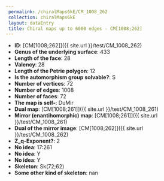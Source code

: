```yaml
--- 
 permalink: /chiralMaps6kE/CM_1008_262 
 collection: chiralMaps6kE
 layout: dataEntry
 title: Chiral maps up to 6000 edges - CM[1008;262]
---
```


- **ID**: [CM[1008;262]]({{ site.url }}/test/CM_1008_262)
- **Genus of the underlying surface**: 433
- **Length of the face**: 28
- **Valency**: 28
- **Length of the Petrie polygon**: 12
- **Is the automorphism group solvable?**: S
- **Number of vertices**: 72
- **Number of edges**: 1008
- **Number of faces**: 72
- **The map is self-**: DuMir
- **Dual map**: [CM[1008;261]]({{ site.url }}/test/CM_1008_261)
- **Mirror (enantihomorphic) map**: [CM[1008;261]]({{ site.url }}/test/CM_1008_261)
- **Dual of the mirror image**: [CM[1008;262]]({{ site.url }}/test/CM_1008_262)
- **Z_q-Exponent?**: 2
- **No idea**:  17:261
- **No idea**: Y
- **No idea**: Y
- **Skeleton**: Sk(72;62)
- **Some other kind of skeleton**: nan
